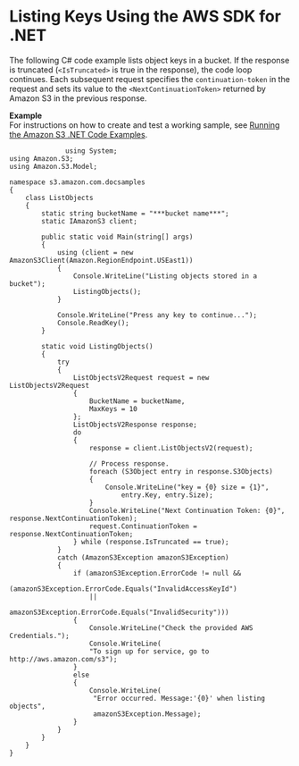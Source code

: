 # Listing Keys Using the AWS SDK for \.NET<a name="ListingObjectKeysUsingNetSDK"></a>

The following C\# code example lists object keys in a bucket\. If the response is truncated \(`<IsTruncated>` is true in the response\), the code loop continues\. Each subsequent request specifies the `continuation-token` in the request and sets its value to the `<NextContinuationToken>` returned by Amazon S3 in the previous response\. 

**Example**  
 For instructions on how to create and test a working sample, see [Running the Amazon S3 \.NET Code Examples](UsingTheMPDotNetAPI.md#TestingDotNetApiSamples)\.  

```
              using System;
using Amazon.S3;
using Amazon.S3.Model;

namespace s3.amazon.com.docsamples
{
    class ListObjects
    {
        static string bucketName = "***bucket name***";
        static IAmazonS3 client;

        public static void Main(string[] args)
        {
            using (client = new AmazonS3Client(Amazon.RegionEndpoint.USEast1))
            {
                Console.WriteLine("Listing objects stored in a bucket");
                ListingObjects();
            }

            Console.WriteLine("Press any key to continue...");
            Console.ReadKey();
        }

        static void ListingObjects()
        {
            try
            {
                ListObjectsV2Request request = new ListObjectsV2Request
                {
                    BucketName = bucketName,
                    MaxKeys = 10
                };
                ListObjectsV2Response response;
                do
                {
                    response = client.ListObjectsV2(request);

                    // Process response.
                    foreach (S3Object entry in response.S3Objects)
                    {
                        Console.WriteLine("key = {0} size = {1}",
                            entry.Key, entry.Size);
                    }
                    Console.WriteLine("Next Continuation Token: {0}", response.NextContinuationToken);
                    request.ContinuationToken = response.NextContinuationToken;
                } while (response.IsTruncated == true);
            }
            catch (AmazonS3Exception amazonS3Exception)
            {
                if (amazonS3Exception.ErrorCode != null &&
                    (amazonS3Exception.ErrorCode.Equals("InvalidAccessKeyId")
                    ||
                    amazonS3Exception.ErrorCode.Equals("InvalidSecurity")))
                {
                    Console.WriteLine("Check the provided AWS Credentials.");
                    Console.WriteLine(
                    "To sign up for service, go to http://aws.amazon.com/s3");
                }
                else
                {
                    Console.WriteLine(
                     "Error occurred. Message:'{0}' when listing objects",
                     amazonS3Exception.Message);
                }
            }
        }
    }
}
```
